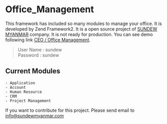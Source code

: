 [SUNDEW MYANMAR]: http://www.sundewmyanmar.com

# Office_Management
This framework has included so many modules to manage your office. It is developed by Zend Framework2. It is a open source project of
[SUNDEW MYANMAR] company. It is not ready for production. You can see demo following link [CEO / Office Management](http://ceo.sundewmyanmar.com).

>User Name : sundew <br />
Password  : sundew

## Current Modules
    - Application
    - Account
    - Human Resource
    - CRM
    - Project Management

If you want to contribute for this project. Please send email to info@sundewmyanmar.com